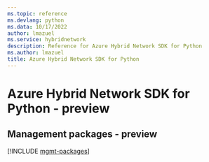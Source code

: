 ```yaml
---
ms.topic: reference
ms.devlang: python
ms.data: 10/17/2022
author: lmazuel
ms.service: hybridnetwork
description: Reference for Azure Hybrid Network SDK for Python
ms.author: lmazuel
title: Azure Hybrid Network SDK for Python
---
```

# Azure Hybrid Network SDK for Python - preview

## Management packages - preview
[!INCLUDE [mgmt-packages](hybrid-network-mgmt-index.md)]
